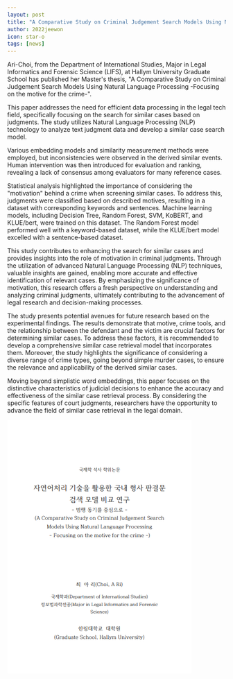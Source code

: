```yaml
---
layout: post
title: "A Comparative Study on Criminal Judgement Search Models Using Natural Language Processing - Focusing on the motive for the crime-"
author: 2022jeewon
icon: star-o
tags: [news]
---
```

Ari-Choi, from the Department of International Studies, Major in Legal Informatics and Forensic Science (LIFS), at Hallym University Graduate School has published her Master's thesis, "A Comparative Study on Criminal Judgement Search Models Using Natural Language Processing -Focusing on the motive for the crime-".

This paper addresses the need for efficient data processing in the legal tech field, specifically focusing on the search for similar cases based on judgments. The study utilizes Natural Language Processing (NLP) technology to analyze text judgment data and develop a similar case search model. 

Various embedding models and similarity measurement methods were employed, but inconsistencies were observed in the derived similar events. Human intervention was then introduced for evaluation and ranking, revealing a lack of consensus among evaluators for many reference cases. 

Statistical analysis highlighted the importance of considering the "motivation" behind a crime when screening similar cases. To address this, judgments were classified based on described motives, resulting in a dataset with corresponding keywords and sentences. Machine learning models, including Decision Tree, Random Forest, SVM, KoBERT, and KLUE/bert, were trained on this dataset. The Random Forest model performed well with a keyword-based dataset, while the KLUE/bert model excelled with a sentence-based dataset.

This study contributes to enhancing the search for similar cases and provides insights into the role of motivation in criminal judgments. Through the utilization of advanced Natural Language Processing (NLP) techniques, valuable insights are gained, enabling more accurate and effective identification of relevant cases. By emphasizing the significance of motivation, this research offers a fresh perspective on understanding and analyzing criminal judgments, ultimately contributing to the advancement of legal research and decision-making processes.

The study presents potential avenues for future research based on the experimental findings. The results demonstrate that motive, crime tools, and the relationship between the defendant and the victim are crucial factors for determining similar cases. To address these factors, it is recommended to develop a comprehensive similar case retrieval model that incorporates them. Moreover, the study highlights the significance of considering a diverse range of crime types, going beyond simple murder cases, to ensure the relevance and applicability of the derived similar cases. 

Moving beyond simplistic word embeddings, this paper focuses on the distinctive characteristics of judicial decisions to enhance the accuracy and effectiveness of the similar case retrieval process. By considering the specific features of court judgments, researchers have the opportunity to advance the field of similar case retrieval in the legal domain.

![ari_thesis](/img/news/ari_thesis.PNG)
